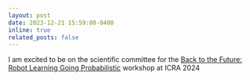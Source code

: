 ```yaml
---
layout: post
date: 2023-12-21 15:59:00-0400
inline: true
related_posts: false
---
```


I am excited to be on the scientific committee for the <a href='https://probabilisticrobotics.github.io/'>Back to the Future: Robot Learning Going Probabilistic</a> workshop at ICRA 2024
